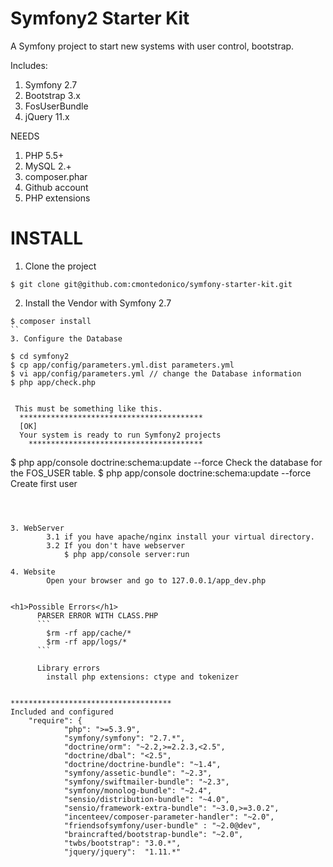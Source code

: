 Symfony2 Starter Kit
======

A Symfony project to start new systems with user control, bootstrap.


Includes:
1. Symfony 2.7
2. Bootstrap 3.x
3. FosUserBundle
4. jQuery 11.x


NEEDS
1. PHP 5.5+ 
2. MySQL 2.+
3. composer.phar
4. Github account
5. PHP extensions



<h1>INSTALL</h1>

1. Clone the project
```
$ git clone git@github.com:cmontedonico/symfony-starter-kit.git
```
2. Install the Vendor with Symfony 2.7
```
$ composer install  
``
3. Configure the Database
````
    $ cd symfony2
    $ cp app/config/parameters.yml.dist parameters.yml
    $ vi app/config/parameters.yml // change the Database information
    $ php app/check.php
```

 This must be something like this.
  *****************************************
  [OK]
  Your system is ready to run Symfony2 projects
    ***************************************
```
 $ php app/console doctrine:schema:update --force
    Check the database for the FOS_USER table.
 $ php app/console doctrine:schema:update --force
    Create first user
```
    


3. WebServer
        3.1 if you have apache/nginx install your virtual directory.
        3.2 If you don't have webserver
            $ php app/console server:run

4. Website
        Open your browser and go to 127.0.0.1/app_dev.php


<h1>Possible Errors</h1>
      PARSER ERROR WITH CLASS.PHP
      ```
        $rm -rf app/cache/*
        $rm -rf app/logs/*
      ```

      Library errors
        install php extensions: ctype and tokenizer


************************************
Included and configured
    "require": {
            "php": ">=5.3.9",
            "symfony/symfony": "2.7.*",
            "doctrine/orm": "~2.2,>=2.2.3,<2.5",
            "doctrine/dbal": "<2.5",
            "doctrine/doctrine-bundle": "~1.4",
            "symfony/assetic-bundle": "~2.3",
            "symfony/swiftmailer-bundle": "~2.3",
            "symfony/monolog-bundle": "~2.4",
            "sensio/distribution-bundle": "~4.0",
            "sensio/framework-extra-bundle": "~3.0,>=3.0.2",
            "incenteev/composer-parameter-handler": "~2.0",
            "friendsofsymfony/user-bundle" : "~2.0@dev",
            "braincrafted/bootstrap-bundle": "~2.0",
            "twbs/bootstrap": "3.0.*",
            "jquery/jquery":  "1.11.*"